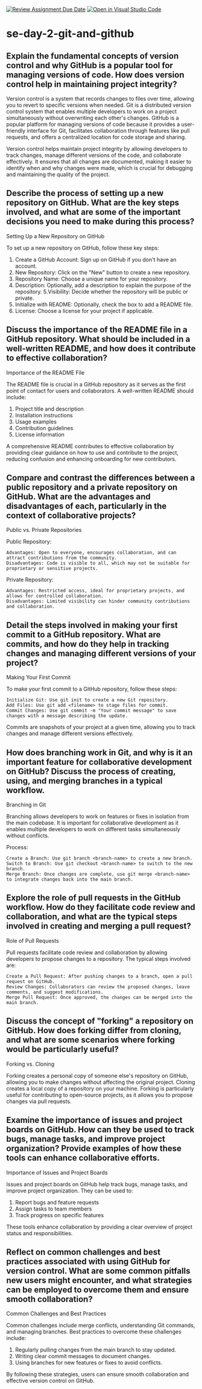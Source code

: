 [![Review Assignment Due Date](https://classroom.github.com/assets/deadline-readme-button-22041afd0340ce965d47ae6ef1cefeee28c7c493a6346c4f15d667ab976d596c.svg)](https://classroom.github.com/a/8wgCKhpZ)
[![Open in Visual Studio Code](https://classroom.github.com/assets/open-in-vscode-2e0aaae1b6195c2367325f4f02e2d04e9abb55f0b24a779b69b11b9e10269abc.svg)](https://classroom.github.com/online_ide?assignment_repo_id=15605477&assignment_repo_type=AssignmentRepo)
# se-day-2-git-and-github
## Explain the fundamental concepts of version control and why GitHub is a popular tool for managing versions of code. How does version control help in maintaining project integrity?

Version control is a system that records changes to files over time, allowing you to revert to specific versions when needed. Git is a distributed version control system that enables multiple developers to work on a project simultaneously without overwriting each other's changes. GitHub is a popular platform for managing versions of code because it provides a user-friendly interface for Git, facilitates collaboration through features like pull requests, and offers a centralized location for code storage and sharing.

Version control helps maintain project integrity by allowing developers to track changes, manage different versions of the code, and collaborate effectively. It ensures that all changes are documented, making it easier to identify when and why changes were made, which is crucial for debugging and maintaining the quality of the project.

## Describe the process of setting up a new repository on GitHub. What are the key steps involved, and what are some of the important decisions you need to make during this process?

Setting Up a New Repository on GitHub

To set up a new repository on GitHub, follow these key steps:

   1. Create a GitHub Account: Sign up on GitHub if you don't have an account.
   2. New Repository: Click on the "New" button to create a new repository.
   3. Repository Name: Choose a unique name for your repository.
   4. Description: Optionally, add a description to explain the purpose of the repository.
   5.Visibility: Decide whether the repository will be public or private.
   6. Initialize with README: Optionally, check the box to add a README file.
   7. License: Choose a license for your project if applicable.


## Discuss the importance of the README file in a GitHub repository. What should be included in a well-written README, and how does it contribute to effective collaboration?

Importance of the README File

The README file is crucial in a GitHub repository as it serves as the first point of contact for users and collaborators. A well-written README should include:

  1.  Project title and description
  2.  Installation instructions
  3.  Usage examples
  4.  Contribution guidelines
  5.  License information

A comprehensive README contributes to effective collaboration by providing clear guidance on how to use and contribute to the project, reducing confusion and enhancing onboarding for new contributors.

## Compare and contrast the differences between a public repository and a private repository on GitHub. What are the advantages and disadvantages of each, particularly in the context of collaborative projects?

Public vs. Private Repositories

Public Repository:

    Advantages: Open to everyone, encourages collaboration, and can attract contributions from the community.
    Disadvantages: Code is visible to all, which may not be suitable for proprietary or sensitive projects.

Private Repository:

    Advantages: Restricted access, ideal for proprietary projects, and allows for controlled collaboration.
    Disadvantages: Limited visibility can hinder community contributions and collaboration.



## Detail the steps involved in making your first commit to a GitHub repository. What are commits, and how do they help in tracking changes and managing different versions of your project?

Making Your First Commit

To make your first commit to a GitHub repository, follow these steps:

    Initialize Git: Use git init to create a new Git repository.
    Add Files: Use git add <filename> to stage files for commit.
    Commit Changes: Use git commit -m "Your commit message" to save changes with a message describing the update.

Commits are snapshots of your project at a given time, allowing you to track changes and manage different versions effectively.


## How does branching work in Git, and why is it an important feature for collaborative development on GitHub? Discuss the process of creating, using, and merging branches in a typical workflow.

Branching in Git

Branching allows developers to work on features or fixes in isolation from the main codebase. It is important for collaborative development as it enables multiple developers to work on different tasks simultaneously without conflicts.

Process:

    Create a Branch: Use git branch <branch-name> to create a new branch.
    Switch to Branch: Use git checkout <branch-name> to switch to the new branch.
    Merge Branch: Once changes are complete, use git merge <branch-name> to integrate changes back into the main branch.


## Explore the role of pull requests in the GitHub workflow. How do they facilitate code review and collaboration, and what are the typical steps involved in creating and merging a pull request?


Role of Pull Requests

Pull requests facilitate code review and collaboration by allowing developers to propose changes to a repository. The typical steps involved are:

    Create a Pull Request: After pushing changes to a branch, open a pull request on GitHub.
    Review Changes: Collaborators can review the proposed changes, leave comments, and suggest modifications.
    Merge Pull Request: Once approved, the changes can be merged into the main branch.


## Discuss the concept of "forking" a repository on GitHub. How does forking differ from cloning, and what are some scenarios where forking would be particularly useful?

Forking vs. Cloning

Forking creates a personal copy of someone else's repository on GitHub, allowing you to make changes without affecting the original project. Cloning creates a local copy of a repository on your machine. Forking is particularly useful for contributing to open-source projects, as it allows you to propose changes via pull requests.


## Examine the importance of issues and project boards on GitHub. How can they be used to track bugs, manage tasks, and improve project organization? Provide examples of how these tools can enhance collaborative efforts.

Importance of Issues and Project Boards

Issues and project boards on GitHub help track bugs, manage tasks, and improve project organization. They can be used to:

   1.  Report bugs and feature requests
   2. Assign tasks to team members
   3. Track progress on specific features

These tools enhance collaboration by providing a clear overview of project status and responsibilities.


## Reflect on common challenges and best practices associated with using GitHub for version control. What are some common pitfalls new users might encounter, and what strategies can be employed to overcome them and ensure smooth collaboration?


Common Challenges and Best Practices

Common challenges include merge conflicts, understanding Git commands, and managing branches. Best practices to overcome these challenges include:

  1.   Regularly pulling changes from the main branch to stay updated.
  2.  Writing clear commit messages to document changes.
  3.   Using branches for new features or fixes to avoid conflicts.

By following these strategies, users can ensure smooth collaboration and effective version control on GitHub.

